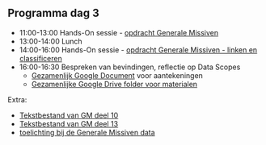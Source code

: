 ## Programma dag 3

+ 11:00-13:00 Hands-On sessie - [opdracht Generale Missiven](../dag_2/gm_opdracht.md)
+ 13:00-14:00 Lunch
+ 14:00-16:00 Hands-On sessie - [opdracht Generale Missiven - linken en classificeren](gm_opdracht2.md)
+ 16:00-16:30 Bespreken van bevindingen, reflectie op Data Scopes
    + [Gezamenlijk Google Document](https://docs.google.com/document/d/1GR4o1FG6pmbyQaDH_ZzPQRUBGjZknBZSB_13TVE22Pw/edit#) voor aantekeningen
    + [Gezamenlijke Google Drive folder voor materialen](https://drive.google.com/drive/folders/1RCD5rwgEXA_8lKACqAn16yv2FUTztWKO?usp=sharing)

Extra:

+ [Tekstbestand van GM deel 10](GM_deel_10_tekst.zip)
+ [Tekstbestand van GM deel 13](GM_hoofdtekst_deel13.txt)
+ [toelichting bij de Generale Missiven data](gm_toelichting.md)
